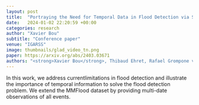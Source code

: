 ```yaml
---
layout: post
title:  "Portraying the Need for Temporal Data in Flood Detection via Sentinel-1"
date:   2024-01-02 22:20:59 +00:00
categories: research
author: "Xavier Bou"
subtitle: "Conference paper"
venue: "IGARSS"
image: thumbnails/glad_video_tn.png
paper: https://arxiv.org/abs/2403.03671
authors: "<strong>Xavier Bou</strong>, Thibaud Ehret, Rafael Grompone von Gioi, Jérémy Anger"
---
```

In this work, we address currentlimitations in flood detection and illustrate the importance of temporal information to solve the flood detection problem. We extend the MMFlood dataset by providing multi-date observations of all events.